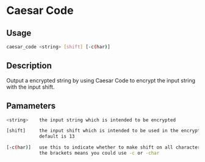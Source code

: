 # Caesar Code

## Usage
```bash
caesar_code <string> [shift] [-c(har)]
```

## Description
Output a encrypted string by using Caesar Code to encrypt the input string with the input shift.

## Pamameters
```bash
<string>    the input string which is intended to be encrypted

[shift]     the input shift which is intended to be used in the encryption
            default is 13

[-c(har)]   use this to indicate whether to make shift on all characters in char range(-128 ~ 127) instead of only alphabet characters
            the brackets means you could use -c or -char
```
